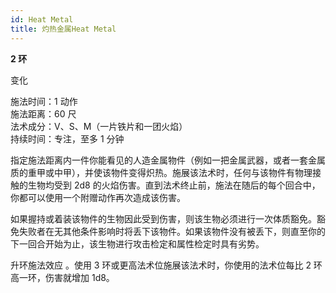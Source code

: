 ```yaml
---
id: Heat Metal
title: 灼热金属Heat Metal
---
```


**2 环**

变化

施法时间：1 动作  
施法距离：60 尺  
法术成分：V、S、M（一片铁片和一团火焰）  
持续时间：专注，至多 1 分钟

指定施法距离内一件你能看见的人造金属物件（例如一把金属武器，或者一套金属质的重甲或中甲），并使该物件变得炽热。施展该法术时，任何与该物件有物理接触的生物均受到 2d8
的火焰伤害。直到法术终止前，施法在随后的每个回合中，你都可以使用一个附赠动作再次造成该伤害。

如果握持或着装该物件的生物因此受到伤害，则该生物必须进行一次体质豁免。豁免失败者在无其他条件影响时将丢下该物件。如果该物件没有被丢下，则直至你的下一回合开始为止，该生物进行攻击检定和属性检定时具有劣势。

升环施法效应
。使用 3 环或更高法术位施展该法术时，你使用的法术位每比 2 环高一环，伤害就增加 1d8。
